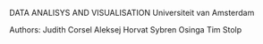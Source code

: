 DATA ANALISYS AND VISUALISATION
Universiteit van Amsterdam

Authors:
Judith Corsel
Aleksej Horvat
Sybren Osinga
Tim Stolp
